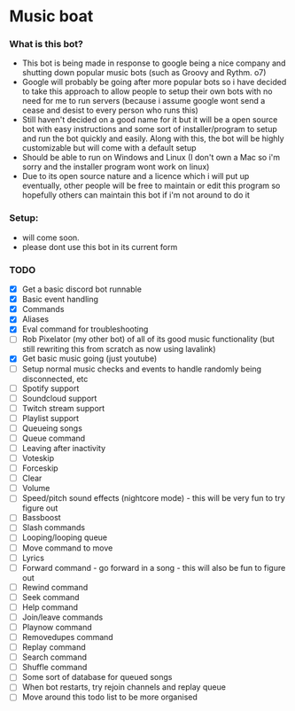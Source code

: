 # Music boat

  

### What is this bot?

- This bot is being made in response to google being a nice company and shutting down popular music bots (such as Groovy and Rythm. o7)
- Google will probably be going after more popular bots so i have decided to take this approach to allow people to setup their own bots with no need for me to run servers (because i assume google wont send a cease and desist to every person who runs this)
- Still haven't decided on a good name for it but it will be a open source bot with easy instructions and some sort of installer/program to setup and run the bot quickly and easily. Along with this, the bot will be highly customizable but will come with a default setup
- Should be able to run on Windows and Linux (I don't own a Mac so i'm sorry and the installer program wont work on linux)
- Due to its open source nature and a licence which i will put up eventually, other people will be free to maintain or edit this program so hopefully others can maintain this bot if i'm not around to do it

### Setup:
- will come soon.
- please dont use this bot in its current form
  

### TODO

- [x] Get a basic discord bot runnable
- [x] Basic event handling
- [x] Commands
- [x] Aliases
- [x] Eval command for troubleshooting
- [ ] Rob Pixelator (my other bot) of all of its good music functionality (but still rewriting this from scratch as now using lavalink)
- [x] Get basic music going (just youtube)
- [ ] Setup normal music checks and events to handle randomly being disconnected, etc
- [ ] Spotify support
- [ ] Soundcloud support
- [ ] Twitch stream support
- [ ] Playlist support
- [ ] Queueing songs
- [ ] Queue command
- [ ] Leaving after inactivity
- [ ] Voteskip
- [ ] Forceskip
- [ ] Clear
- [ ] Volume
- [ ] Speed/pitch sound effects (nightcore mode)  - this will be very fun to try figure out
- [ ] Bassboost
- [ ] Slash commands
- [ ] Looping/looping queue
- [ ] Move command to move
- [ ] Lyrics
- [ ] Forward command - go forward in a song - this will also be fun to figure out
- [ ] Rewind command
- [ ] Seek command
- [ ] Help command
- [ ] Join/leave commands
- [ ] Playnow command
- [ ] Removedupes command
- [ ] Replay command
- [ ] Search command
- [ ] Shuffle command
- [ ] Some sort of database for queued songs
- [ ] When bot restarts, try rejoin channels and replay queue
- [ ] Move around this todo list to be more organised
